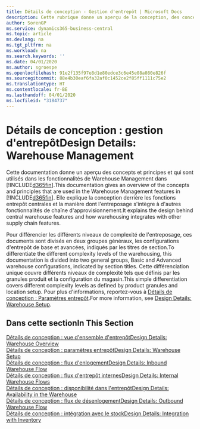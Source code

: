 ```yaml
---
title: Détails de conception - Gestion d'entrepôt | Microsoft Docs
description: Cette rubrique donne un aperçu de la conception, des concepts et des principes associés aux fonctionnalités de gestion d'entrepôt dans Business Central.
author: SorenGP
ms.service: dynamics365-business-central
ms.topic: article
ms.devlang: na
ms.tgt_pltfrm: na
ms.workload: na
ms.search.keywords: ''
ms.date: 04/01/2020
ms.author: sgroespe
ms.openlocfilehash: 91e2f135f97e8d1e80edce3c6e45e08a080e826f
ms.sourcegitcommit: 88e4b30eaf6fa32af0c1452ce2f85ff1111c75e2
ms.translationtype: HT
ms.contentlocale: fr-BE
ms.lasthandoff: 04/01/2020
ms.locfileid: "3184737"
---
```

# <a name="design-details-warehouse-management"></a><span data-ttu-id="36182-103">Détails de conception : gestion d'entrepôt</span><span class="sxs-lookup"><span data-stu-id="36182-103">Design Details: Warehouse Management</span></span>
<span data-ttu-id="36182-104">Cette documentation donne un aperçu des concepts et principes et qui sont utilisés dans les fonctionnalités de Warehouse Management dans [!INCLUDE[d365fin](includes/d365fin_md.md)].</span><span class="sxs-lookup"><span data-stu-id="36182-104">This documentation gives an overview of the concepts and principles that are used in the Warehouse Management features in [!INCLUDE[d365fin](includes/d365fin_md.md)].</span></span> <span data-ttu-id="36182-105">Elle explique la conception derrière les fonctions entrepôt centrales et la manière dont l'entreposage s'intègre à d'autres fonctionnalités de chaîne d'approvisionnement.</span><span class="sxs-lookup"><span data-stu-id="36182-105">It explains the design behind central warehouse features and how warehousing integrates with other supply chain features.</span></span>  

<span data-ttu-id="36182-106">Pour différencier les différents niveaux de complexité de l'entreposage, ces documents sont divisés en deux groupes généraux, les configurations d'entrepôt de base et avancées, indiqués par les titres de section.</span><span class="sxs-lookup"><span data-stu-id="36182-106">To differentiate the different complexity levels of the warehousing, this documentation is divided into two general groups, Basic and Advanced warehouse configurations, indicated by section titles.</span></span> <span data-ttu-id="36182-107">Cette différenciation unique couvre différents niveaux de complexité tels que définis par les granules produit et la configuration du magasin.</span><span class="sxs-lookup"><span data-stu-id="36182-107">This simple differentiation covers different complexity levels as defined by product granules and location setup.</span></span> <span data-ttu-id="36182-108">Pour plus d'informations, reportez\-vous à [Détails de conception : Paramètres entrepôt](design-details-warehouse-setup.md).</span><span class="sxs-lookup"><span data-stu-id="36182-108">For more information, see [Design Details: Warehouse Setup](design-details-warehouse-setup.md).</span></span>  

## <a name="in-this-section"></a><span data-ttu-id="36182-109">Dans cette section</span><span class="sxs-lookup"><span data-stu-id="36182-109">In This Section</span></span>  
[<span data-ttu-id="36182-110">Détails de conception : vue d'ensemble d'entrepôt</span><span class="sxs-lookup"><span data-stu-id="36182-110">Design Details: Warehouse Overview</span></span>](design-details-warehouse-overview.md)  
[<span data-ttu-id="36182-111">Détails de conception : paramètres entrepôt</span><span class="sxs-lookup"><span data-stu-id="36182-111">Design Details: Warehouse Setup</span></span>](design-details-warehouse-setup.md)  
[<span data-ttu-id="36182-112">Détails de conception : flux d'enlogement</span><span class="sxs-lookup"><span data-stu-id="36182-112">Design Details: Inbound Warehouse Flow</span></span>](design-details-inbound-warehouse-flow.md)  
[<span data-ttu-id="36182-113">Détails de conception : flux d'entrepôt internes</span><span class="sxs-lookup"><span data-stu-id="36182-113">Design Details: Internal Warehouse Flows</span></span>](design-details-internal-warehouse-flows.md)  
[<span data-ttu-id="36182-114">Détails de conception : disponibilité dans l'entrepôt</span><span class="sxs-lookup"><span data-stu-id="36182-114">Design Details: Availability in the Warehouse</span></span>](design-details-availability-in-the-warehouse.md)  
[<span data-ttu-id="36182-115">Détails de conception : flux de désenlogement</span><span class="sxs-lookup"><span data-stu-id="36182-115">Design Details: Outbound Warehouse Flow</span></span>](design-details-outbound-warehouse-flow.md)  
[<span data-ttu-id="36182-116">Détails de conception : intégration avec le stock</span><span class="sxs-lookup"><span data-stu-id="36182-116">Design Details: Integration with Inventory</span></span>](design-details-integration-with-inventory.md)
